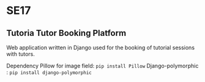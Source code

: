 # SE17

## Tutoria Tutor Booking Platform

Web application written in Django used for the booking of tutorial sessions with tutors.

Dependency Pillow for image field: ```pip install Pillow```
Django-polymorphic : ```pip install django-polymorphic```
